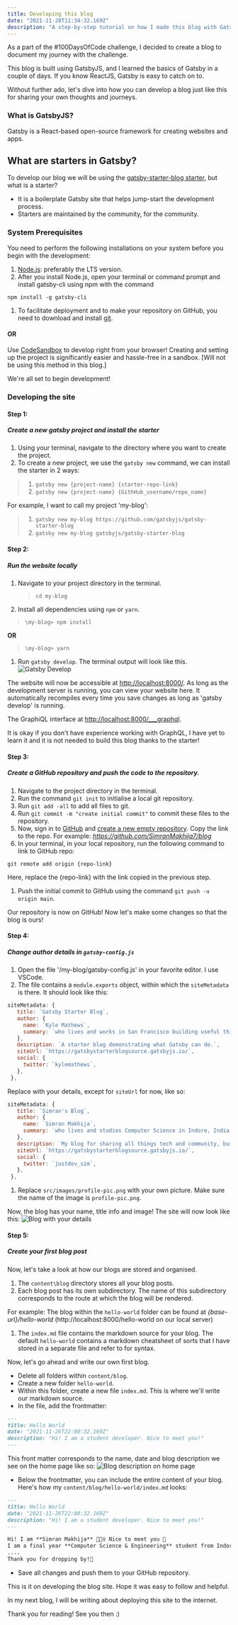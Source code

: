 ```yaml
---
title: Developing this blog
date: "2021-11-28T11:34:32.169Z"
description: "A step-by-step tutorial on how I made this blog with Gatsby and how you can make it too!"
---
```


As a part of the #100DaysOfCode challenge, I decided to create a blog to document my journey with the challenge.

This blog is built using GatsbyJS, and I learned the basics of Gatsby in a couple of days. If you know ReactJS, Gatsby is easy to catch on to.

Without further ado, let's dive into how you can develop a blog just like this for sharing your own thoughts and journeys.

### What is GatsbyJS?

Gatsby is a React-based open-source framework for creating websites and apps.

## What are starters in Gatsby?

To develop our blog we will be using the [gatsby-starter-blog starter](https://www.gatsbyjs.com/starters/gatsbyjs/gatsby-starter-blog), but what is a starter?

- It is a boilerplate Gatsby site that helps jump-start the development process.
- Starters are maintained by the community, for the community.

### System Prerequisites

You need to perform the following installations on your system before you begin with the development:

1. [Node.js](https://nodejs.org/en/download/): preferably the LTS version.
1. After you install Node.js, open your terminal or command prompt and install gatsby-cli using npm with the command

`npm install -g gatsby-cli`

1. To facilitate deployment and to make your repository on GitHub, you need to download and install [git](https://git-scm.com/downloads).

#### OR

Use [CodeSandbox](https://codesandbox.io) to develop right from your browser! Creating and setting up the project is significantly easier and hassle-free in a sandbox. [Will not be using this method in this blog.]

We're all set to begin development!

### Developing the site

#### Step 1:

##### Create a new gatsby project and install the starter

1. Using your terminal, navigate to the directory where you want to create the project.
1. To create a new project, we use the `gatsby new` command, we can install the starter in 2 ways:

> 1. `gatsby new {project-name} {starter-repo-link}`
> 1. `gatsby new {project-name} {GithHub_username/repo_name}`

For example, I want to call my project 'my-blog':

> 1.  `gatsby new my-blog https://github.com/gatsbyjs/gatsby-starter-blog`
> 1.  `gatsby new my-blog gatsbyjs/gatsby-starter-blog`

#### Step 2:

##### Run the website locally

1. Navigate to your project directory in the terminal.
   > `cd my-blog`
1. Install all dependencies using `npm` or `yarn`.

> `\my-blog> npm install`

**OR**

> `\my-blog> yarn`

1. Run `gatsby develop`. The terminal output will look like this.
   ![Gatsby Develop](./gatsby-blog.png)

The website will now be accessible at [http://localhost:8000/](http://localhost:8000/). As long as the development server is running, you can view your website here. It automatically recompiles every time you save changes as long as 'gatsby develop' is running.

The GraphiQL interface at [http://localhost:8000/\_\_\_graphql](http://localhost:8000/___graphql).

It is okay if you don't have experience working with GraphQL, I have yet to learn it and it is not needed to build this blog thanks to the starter!

#### Step 3:

##### Create a GitHub repository and push the code to the repository.

1. Navigate to the project directory in the terminal.
1. Run the command `git init` to initialise a local git repository.
1. Run `git add -all` to add all files to git.
1. Run `git commit -m "create initial commit"` to commit these files to the repository.
1. Now, sign in to [GitHub](https://github.com/) and [create a new empty repository](https://docs.github.com/en/get-started/quickstart/create-a-repo). Copy the link to the repo. For example: _https://github.com/SimranMakhija7/blog_
1. In your terminal, in your local repository, run the following command to link to GitHub repo:

`git remote add origin {repo-link}`

Here, replace the {repo-link} with the link copied in the previous step.

1. Push the initial commit to GitHub using the command `git push -u origin main`.

Our repository is now on GitHub! Now let's make some changes so that the blog is ours!

#### Step 4:

##### Change author details in `gatsby-config.js`

1. Open the file '/my-blog/gatsby-config.js' in your favorite editor. I use VSCode.
1. The file contains a `module.exports` object, within which the `siteMetadata` is there. It should look like this:

```js
siteMetadata: {
   title: `Gatsby Starter Blog`,
   author: {
     name: `Kyle Mathews`,
     summary: `who lives and works in San Francisco building useful things.`,
   },
   description: `A starter blog demonstrating what Gatsby can do.`,
   siteUrl: `https://gatsbystarterblogsource.gatsbyjs.io/`,
   social: {
     twitter: `kylemathews`,
   },
 },
```

Replace with your details, except for `siteUrl` for now, like so:

```js
siteMetadata: {
   title: `Simran's Blog`,
   author: {
     name: `Simran Makhija`,
     summary: `who lives and studies Computer Science in Indore, India.`,
   },
   description: `My blog for sharing all things tech and community, built with GatsbyJS as a part of #100DaysOfCode`,
   siteUrl: `https://gatsbystarterblogsource.gatsbyjs.io/`,
   social: {
     twitter: `justdev_sim`,
   },
 },
```

1. Replace `src/images/profile-pic.png` with your own picture. Make sure the name of the image is `profile-pic.png`.

Now, the blog has your name, title info and image!
The site will now look like this:
![Blog with your details](./gatsby-blog-ss.png)

#### Step 5:

##### Create your first blog post

Now, let's take a look at how our blogs are stored and organised.

1. The `content\blog` directory stores all your blog posts.
1. Each blog post has its own subdirectory. The name of this subdirectory corresponds to the route at which the blog will be rendered.

For example: The blog within the `hello-world` folder can be found at _{base-url}/hello-world_ (http://localhost:8000/hello-world on our local server)

1. The `index.md` file contains the markdown source for your blog. The default `hello-world` contains a markdown cheatsheet of sorts that I have stored in a separate file and refer to for syntax.

Now, let's go ahead and write our own first blog.

- Delete all folders within `content/blog`.
- Create a new folder `hello-world`.
- Within this folder, create a new file `index.md`. This is where we'll write our markdown source.
- In the file, add the frontmatter:

```md
---
title: Hello World
date: "2021-11-26T22:00:32.169Z"
description: "Hi! I am a student developer. Nice to meet you!"
---
```

This front matter corresponds to the name, date and blog description we see on the home page like so:
![Blog description on home page](./frontmatter.png)

- Below the frontmatter, you can include the entire content of your blog.
  Here's how my `content/blog/hello-world/index.md` looks:

```md
---
title: Hello World
date: "2021-11-26T22:00:32.169Z"
description: "Hi! I am a student developer. Nice to meet you!"
---

Hi! I am **Simran Makhija** 🙋🏻‍♀️ Nice to meet you 🤝
I am a final year **Computer Science & Engineering** student from Indore, India.👩‍💻
....
Thank you for dropping by!🌸
```

- Save all changes and push them to your GitHub repository.

This is it on developing the blog site. Hope it was easy to follow and helpful.

In my next blog, I will be writing about deploying this site to the internet.

Thank you for reading! See you then :)
